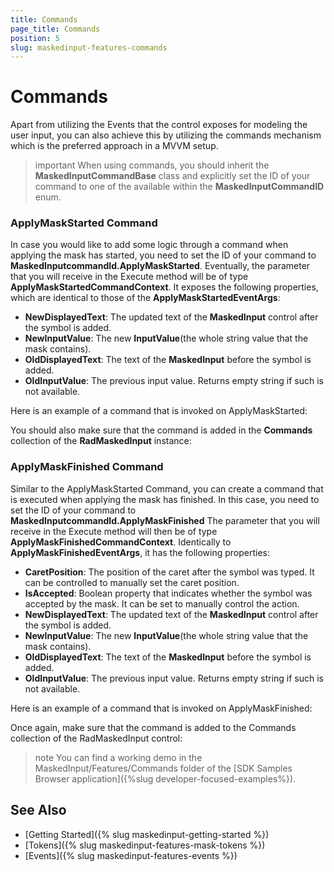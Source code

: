 ```yaml
---
title: Commands
page_title: Commands
position: 5
slug: maskedinput-features-commands
---
```


# Commands

Apart from utilizing the Events that the control exposes for modeling the user input, you can also achieve this by utilizing the commands mechanism which is the preferred approach in a MVVM setup.

>important When using commands, you should inherit the **MaskedInputCommandBase** class and explicitly set the ID of your command to one of the available within the **MaskedInputCommandID** enum. 

### ApplyMaskStarted Command

In case you would like to add some logic through a command when applying the mask has started, you need to set the ID of your command to **MaskedInputcommandId.ApplyMaskStarted**. Eventually, the parameter that you will receive in the Execute method will be of type **ApplyMaskStartedCommandContext**. It exposes the following properties, which are identical to those of the **ApplyMaskStartedEventArgs**:

* **NewDisplayedText**: The updated text of the **MaskedInput** control after the symbol is added.
* **NewInputValue**: The new **InputValue**(the whole string value that the mask contains).
* **OldDisplayedText**: The text of the **MaskedInput** before the symbol is added.
* **OldInputValue**: The previous input value. Returns empty string if such is not available. 

Here is an example of a command that is invoked on ApplyMaskStarted:

<snippet id='maskedinput-features-commands-applymaskstarted-implementation'/> 

You should also make sure that the command is added in the **Commands** collection of the **RadMaskedInput** instance:

<snippet id='maskedinput-features-commands-applymaskstarted-added'/> 

### ApplyMaskFinished Command

Similar to the ApplyMaskStarted Command, you can create a command that is executed when applying the mask has finished. In this case, you need to set the ID of your command to **MaskedInputcommandId.ApplyMaskFinished** The parameter that you will receive in the Execute method will then be of type **ApplyMaskFinishedCommandContext**. Identically to **ApplyMaskFinishedEventArgs**, it has the following properties:

* **CaretPosition**: The position of the caret after the symbol was typed. It can be controlled to manually set the caret position.
* **IsAccepted**: Boolean property that indicates whether the symbol was accepted by the mask. It can be set to manually control the action.
* **NewDisplayedText**: The updated text of the **MaskedInput** control after the symbol is added.
* **NewInputValue**: The new **InputValue**(the whole string value that the mask contains).
* **OldDisplayedText**: The text of the **MaskedInput** before the symbol is added.
* **OldInputValue**: The previous input value. Returns empty string if such is not available. 

Here is an example of a command that is invoked on ApplyMaskFinished:

<snippet id='maskedinput-features-commands-applymaskfinished-implementation'/> 

Once again, make sure that the command is added to the Commands collection of the RadMaskedInput control:

<snippet id='maskedinput-features-commands-applymaskfinished-added'/>

>note You can find a working demo in the MaskedInput/Features/Commands folder of the [SDK Samples Browser application]({%slug developer-focused-examples%}). 

## See Also

* [Getting Started]({% slug maskedinput-getting-started %})
* [Tokens]({% slug maskedinput-features-mask-tokens %})
* [Events]({% slug maskedinput-features-events %})